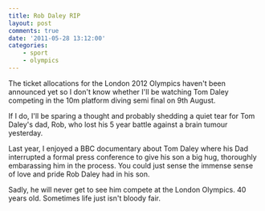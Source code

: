 ```yaml
---
title: Rob Daley RIP
layout: post
comments: true
date: '2011-05-28 13:12:00'
categories:
    - sport
    - olympics
---
```

The ticket allocations for the London 2012 Olympics haven't been
announced yet so I don't know whether I'll be watching Tom Daley
competing in the 10m platform diving semi final on 9th August.

If I do, I'll be sparing a thought and probably shedding a quiet tear
for Tom Daley's dad, Rob, who lost his 5 year battle against a brain
tumour yesterday.

Last year, I enjoyed a BBC documentary about Tom Daley where his Dad
interrupted a formal press conference to give his son a big hug,
thoroughly embarassing him in the process. You could just sense the
immense sense of love and pride Rob Daley had in his son.

Sadly, he will never get to see him compete at the London Olympics. 40
years old. Sometimes life just isn't bloody fair.
